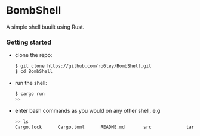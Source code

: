 # BombShell

A simple shell buuilt using Rust.

### Getting started

* clone the repo:
  ```bash
  $ git clone https://github.com/ro6ley/BombShell.git
  $ cd BombShell
  ```

* run the shell:
  ```bash
  $ cargo run
  >> 
  ```

* enter bash commands as you would on any other shell, e.g
  ```bash
  >> ls
  Cargo.lock      Cargo.toml      README.md       src             target
  ```
